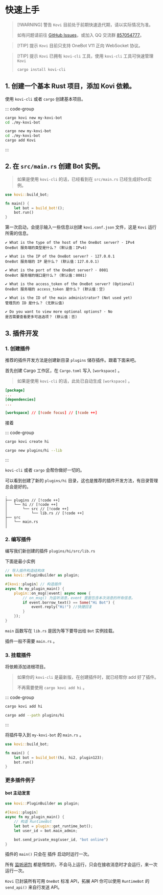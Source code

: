 # 快速上手

> [!WARNING] 警告
> `Kovi` 目前处于前期快速迭代期，请以实际情况为准。
> 
> 如有问题请前往 [GitHub Issues](https://github.com/Threkork/Kovi/issues)，或加入 QQ 交流群 [857054777](https://qm.qq.com/q/kmpSBOVaCI)。

> [!TIP] 提示
> `Kovi` 目前只支持 OneBot V11 正向 WebSocket 协议。


> [!TIP] 提示
> `Kovi` 已拥有 `kovi-cli` 工具，使用 `kovi-cli` 工具可快速管理 `Kovi`
>
> ```bash
> cargo install kovi-cli
> ```



## 1. 创建一个基本 Rust 项目，添加 Kovi 依赖。


使用 `kovi-cli` 或者 `cargo` 创建基本项目。

::: code-group

```bash [kovi-cli]
cargo kovi new my-kovi-bot
cd ./my-kovi-bot
```

```bash [cargo]
cargo new my-kovi-bot
cd ./my-kovi-bot
cargo add Kovi
```

::: 

## 2. 在 `src/main.rs` 创建 Bot 实例。

> 如果是使用 `kovi-cli` 的话，已经看到在 `src/main.rs` 已经生成好bot实例。

```rust
use kovi::build_bot;

fn main() {
    let bot = build_bot!();
    bot.run()
}
```

第一次启动，会提示输入一些信息以创建 `kovi.conf.json` 文件，这是 `Kovi` 运行所需的信息。

```
✔ What is the type of the host of the OneBot server? · IPv4
OneBot 服务端的类型是什么？ (默认值：IPv4)

✔ What is the IP of the OneBot server? · 127.0.0.1
OneBot 服务端的 IP 是什么？ (默认值：127.0.0.1)

✔ What is the port of the OneBot server? · 8081
OneBot 服务端的端口是什么？ (默认值：8081)

✔ What is the access_token of the OneBot server? (Optional) 
OneBot 服务端的 access_token 是什么？ (默认值：空)

✔ What is the ID of the main administrator? (Not used yet)
管理员的 ID 是什么？ (无默认值)

✔ Do you want to view more optional options? · No
是否需要查看更多可选选项？ (默认值：否)
```

## 3. 插件开发

### 1. 创建插件

推荐的插件开发方法是创建新目录 `plugins` 储存插件。跟着下面来吧。

首先创建 Cargo 工作区，在 `Cargo.toml` 写入 `[workspace]` 。

> 如果是使用 `kovi-cli` 的话，此处已自动生成 `[workspace]` 。

```toml
[package]
...
[dependencies]
...

[workspace] // [!code focus] // [!code ++] 
```

接着

::: code-group

```bash [kovi-cli]
cargo kovi create hi
```

```bash [cargo]
cargo new plugins/hi --lib
```

::: 

`kovi-cli` 或者 `cargo` 会帮你做好一切的。

可以看到创建了新的 `plugins/hi` 目录，这也是推荐的插件开发方法，有目录管理总会是好的。

```
.
├── plugins // [!code ++] 
│   └── hi // [!code ++] 
│       └── src // [!code ++] 
│           └── lib.rs // [!code ++] 
├── src
│   └── main.rs
│
```

### 2. 编写插件

编写我们新创建的插件 `plugins/hi/src/lib.rs`

下面是最小实例

```rust
// 导入插件构造结构体
use kovi::PluginBuilder as plugin;

#[kovi::plugin] // 构造插件
async fn my_plugin_main() {
    plugin::on_msg(|event| async move {
        // on_msg() 为监听消息，event 里面包含本次消息的所有信息。
        if event.borrow_text() == Some("Hi Bot") {
            event.reply("Hi!") //快捷回复
        }
    });
}
```

`main` 函数写在 `lib.rs` 是因为等下要导出给 `Bot` 实例挂载。

插件一般不需要 `main.rs` 。

### 3. 挂载插件

将依赖添加进根项目。

> 如果你的 `kovi-cli` 是最新版，在创建插件时，就已经帮你 add 好了插件。
> 
> 不再需要使用 `cargo kovi add hi` 。

::: code-group

```bash [kovi-cli]
cargo kovi add hi
```

```bash [cargo]
cargo add --path plugins/hi  
```

::: 

将插件导入到 `my-kovi-bot` 的 `main.rs` 。

```rust
use kovi::build_bot;

fn main() {
    let bot = build_bot!(hi, hi2, plugin123);
    bot.run()
}
```

### 更多插件例子

#### bot 主动发言

```rust
use kovi::PluginBuilder as plugin;

#[kovi::plugin]
async fn my_plugin_main() {
    // 构造 RuntimeBot
    let bot = plugin::get_runtime_bot();
    let user_id = bot.main_admin;

    bot.send_private_msg(user_id, "bot online")
}
```

插件的 `main()` 只会在 插件 启动时运行一次。

所有 [监听闭包](onevent) 都是惰性的，不会马上运行，只会在接收消息时才会运行，来一次运行一次。

`Kovi` 已封装所有可用 `OneBot` 标准 API，拓展 API 你可以使用 `RuntimeBot` 的 `send_api()` 来自行发送 API。
